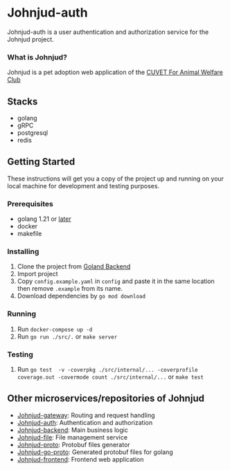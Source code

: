 # Johnjud-auth

Johnjud-auth is a user authentication and authorization service for the Johnjud project.

### What is Johnjud?
Johnjud is a pet adoption web application of the [CUVET For Animal Welfare Club](https://www.facebook.com/CUVETforAnimalWelfareClub)

## Stacks
- golang
- gRPC
- postgresql
- redis

## Getting Started
These instructions will get you a copy of the project up and running on your local machine for development and testing purposes.

### Prerequisites
- golang 1.21 or [later](https://go.dev)
- docker
- makefile

### Installing
1. Clone the project from [Goland Backend](https://github.com/isd-sgcu/johnjud-auth)
2. Import project
3. Copy `config.example.yaml` in `config` and paste it in the same location then remove `.example` from its name.
4. Download dependencies by `go mod download`

### Running
1. Run `docker-compose up -d`
2. Run `go run ./src/.` or `make server`

### Testing
1. Run `go test  -v -coverpkg ./src/internal/... -coverprofile coverage.out -covermode count ./src/internal/...` or `make test`

## Other microservices/repositories of Johnjud
- [Johnjud-gateway](https://github.com/isd-sgcu/johnjud-gateway): Routing and request handling
- [Johnjud-auth](https://github.com/isd-sgcu/johnjud-auth): Authentication and authorization
- [Johnjud-backend](https://github.com/isd-sgcu/johnjud-backend): Main business logic
- [Johnjud-file](https://github.com/isd-sgcu/johnjud-file): File management service
- [Johnjud-proto](https://github.com/isd-sgcu/johnjud-proto): Protobuf files generator
- [Johnjud-go-proto](https://github.com/isd-sgcu/johnjud-go-proto): Generated protobuf files for golang
- [Johnjud-frontend](https://github.com/isd-sgcu/johnjud-frontend): Frontend web application
